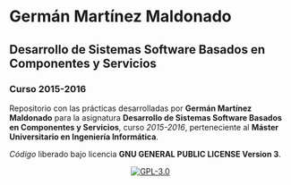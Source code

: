 # Germán Martínez Maldonado

## Desarrollo de Sistemas Software Basados en Componentes y Servicios

### Curso 2015-2016

Repositorio con las prácticas desarrolladas por **Germán Martínez Maldonado** para la asignatura **Desarrollo de Sistemas Software Basados en Componentes y Servicios**, curso *2015-2016*, perteneciente al **Máster Universitario en Ingeniería Informática**.

_Código_ liberado bajo licencia **GNU GENERAL PUBLIC LICENSE Version 3**.

<p align="center">
<a href="http://www.gnu.org/licenses/gpl-3.0.html">
<img alt="GPL-3.0" src="https://dl.dropboxusercontent.com/s/t0ylvis7f1stcu7/GPL-3.0.png">
</a>
</p>
